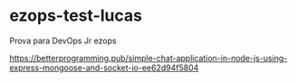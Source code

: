 # ezops-test-lucas
Prova para DevOps Jr ezops

https://betterprogramming.pub/simple-chat-application-in-node-js-using-express-mongoose-and-socket-io-ee62d94f5804